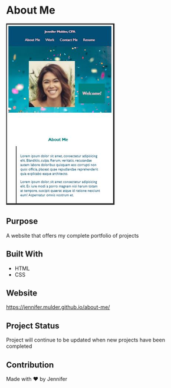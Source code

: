 # About Me

![](assets/images/about-me.jpg)

## Purpose
A website that offers my complete portfolio of projects 

## Built With
* HTML
* CSS

## Website
https://jennifer.mulder.github.io/about-me/

## Project Status
Project will continue to be updated when new projects have been completed

## Contribution
Made with ❤️ by Jennifer

 
